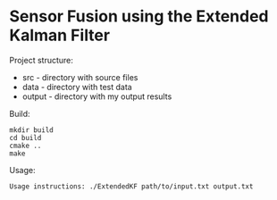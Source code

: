 # Sensor Fusion using the Extended Kalman Filter

[//]: # (Image References)

[image1]: ./images/1.radar.png

Project structure:
 * src - directory with source files
 * data - directory with test data
 * output - directory with my output results

Build:
```
mkdir build
cd build
cmake ..
make
```

Usage:
```
Usage instructions: ./ExtendedKF path/to/input.txt output.txt
```
